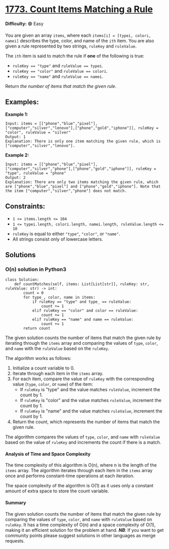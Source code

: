 # [1773. Count Items Matching a Rule](https://leetcode.com/problems/count-items-matching-a-rule/description/)

**Difficulty:** :green_circle: Easy

You are given an array `items`, where each `items[i] = [typei, colori, namei]` describes the type, color, and name of the `ith` item. You are also given a rule represented by two strings, `ruleKey` and `ruleValue`.

The `ith` item is said to match the rule if **one** of the following is true:

- `ruleKey == "type"` and `ruleValue == typei`.
- `ruleKey == "color"` and `ruleValue == colori`.
- `ruleKey == "name"` and `ruleValue == namei`.

Return *the number of items that match the given rule*.


## Examples:

**Example 1:**

```
Input: items = [["phone","blue","pixel"],["computer","silver","lenovo"],["phone","gold","iphone"]], ruleKey = "color", ruleValue = "silver"
Output: 1
Explanation: There is only one item matching the given rule, which is ["computer","silver","lenovo"].

```

**Example 2:**

```
Input: items = [["phone","blue","pixel"],["computer","silver","phone"],["phone","gold","iphone"]], ruleKey = "type", ruleValue = "phone"
Output: 2
Explanation: There are only two items matching the given rule, which are ["phone","blue","pixel"] and ["phone","gold","iphone"]. Note that the item ["computer","silver","phone"] does not match.
```


## Constraints:

- `1 <= items.length <= 104`
- `1 <= typei.length, colori.length, namei.length, ruleValue.length <= 10`
- `ruleKey` is equal to either `"type"`, `"color"`, or `"name"`.
- All strings consist only of lowercase letters.


## Solutions

### O(n) solution in Python3

```python3
class Solution:
    def countMatches(self, items: List[List[str]], ruleKey: str, ruleValue: str) -> int:
        count = 0
        for type_, color, name in items:
            if ruleKey == "type" and type_ == ruleValue:
                count += 1
            elif ruleKey == "color" and color == ruleValue:
                count += 1
            elif ruleKey == "name" and name == ruleValue:
                count += 1
        return count
```

The given solution counts the number of items that match the given rule by iterating through the `items` array and comparing the values of `type`, `color`, and `name` with the `ruleValue` based on the `ruleKey`.

The algorithm works as follows:
1. Initialize a count variable to 0.
2. Iterate through each item in the `items` array.
3. For each item, compare the value of `ruleKey` with the corresponding value (`type`, `color`, or `name`) of the item:
   - If `ruleKey` is "type" and the value matches `ruleValue`, increment the count by 1.
   - If `ruleKey` is "color" and the value matches `ruleValue`, increment the count by 1.
   - If `ruleKey` is "name" and the value matches `ruleValue`, increment the count by 1.
4. Return the count, which represents the number of items that match the given rule.

The algorithm compares the values of `type`, `color`, and `name` with `ruleValue` based on the value of `ruleKey` and increments the count if there is a match.

#### Analysis of Time and Space Complexity

The time complexity of this algorithm is O(n), where n is the length of the `items` array. The algorithm iterates through each item in the `items` array once and performs constant-time operations at each iteration.

The space complexity of the algorithm is O(1) as it uses only a constant amount of extra space to store the count variable.

#### Summary

The given solution counts the number of items that match the given rule by comparing the values of `type`, `color`, and `name` with `ruleValue` based on `ruleKey`. It has a time complexity of O(n) and a space complexity of O(1), making it an efficient solution for the problem at hand.
***NB***: If you want to get community points please suggest solutions in other languages as merge requests.
